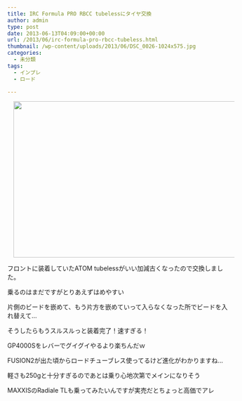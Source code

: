 ```yaml
---
title: IRC Formula PRO RBCC tubelessにタイヤ交換
author: admin
type: post
date: 2013-06-13T04:09:00+00:00
url: /2013/06/irc-formula-pro-rbcc-tubeless.html
thumbnail: /wp-content/uploads/2013/06/DSC_0026-1024x575.jpg
categories:
  - 未分類
tags:
  - インプレ
  - ロード

---
```

<div class="separator" style="clear: both; text-align: center;">
  <a href="https://blog.gensobunya.net/wp-content/uploads/2013/06/DSC_0026-1024x575.jpg" imageanchor="1" style="margin-left: 1em; margin-right: 1em;"><img border="0" src="https://blog.gensobunya.net/wp-content/uploads/2013/06/DSC_0026-1024x575.jpg" height="356" width="640" /></a>
</div>

フロントに装着していたATOM tubelessがいい加減古くなったので交換しました。

乗るのはまだですがとりあえずはめやすい

片側のビードを嵌めて、もう片方を嵌めていって入らなくなった所でビードを入れ替えて…

そうしたらもうスルスルっと装着完了！速すぎる！

GP4000Sをレバーでグイグイやるより楽ちんだｗ

FUSION2が出た頃からロードチューブレス使ってるけど進化がわかりますね…

軽さも250gと十分すぎるのであとは乗り心地次第でメインになりそう

MAXXISのRadiale TLも乗ってみたいんですが実売だとちょっと高価でアレ
